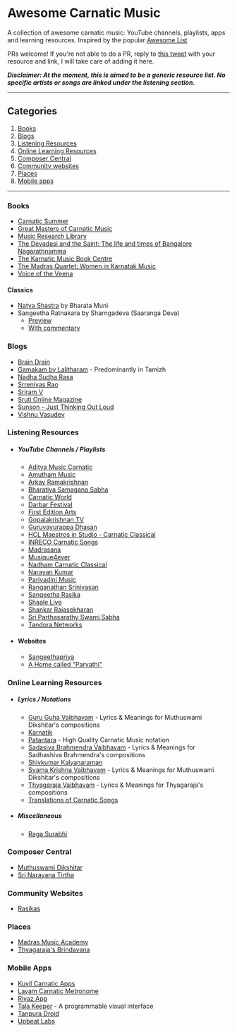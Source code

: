 # Awesome Carnatic Music
A collection of awesome carnatic music: YouTube channels, playlists, apps and learning resources.
Inspired by the popular [Awesome List](https://github.com/sindresorhus/awesome)

PRs welcome! If you're not able to do a PR, reply to [this tweet](https://twitter.com/meerasndr/status/1243198245842472961) with your resource and link, I will take care of adding it here.

***Disclaimer: At the moment, this is aimed to be a generic resource list. No specific artists or songs are linked under the listening section.***

***

## Categories
1. [Books](#books)
2. [Blogs](#blogs)
3. [Listening Resources](#learning-resources)
4. [Online Learning Resources](#online-learning-resources)
5. [Composer Central](#composer-central)
6. [Community websites](#community-websites)
7. [Places](#places)
8. [Mobile apps](#mobile-apps)

***


### Books
- [Carnatic Summer](https://www.goodreads.com/book/show/4809072-carnatic-summer)
- [Great Masters of Carnatic Music](https://www.goodreads.com/book/show/10701518-great-masters-of-carnatic-music-1930-1965)
- [Music Research Library](http://musicresearchlibrary.net/omeka/)
- [The Devadasi and the Saint: The life and times of Bangalore Nagarathnamma](https://www.goodreads.com/book/show/10434498-the-devadasi-and-the-saint)
- [The Karnatic Music Book Centre](https://www.facebook.com/carnaticbooks/)
- [The Madras Quartet: Women in Karnatak Music](https://www.goodreads.com/book/show/52528379-the-madras-quartet)
- [Voice of the Veena](https://www.goodreads.com/book/show/15815995-voice-of-the-veena-s-balachander)

#### Classics
- [Natya Shastra](https://sanskritdocuments.org/sanskrit/natyashastra/) by
  Bharata Muni
- Sangeetha Ratnakara by Sharngadeva (Saaranga Deva)
  - [Preview](https://www.google.com/books/edition/Sangitaratnakara_of_Sarngadeva/7gEUAwAAQBAJ?hl=en&gbpv=1&printsec=frontcover)
  - [With commentary](https://archive.org/details/SangitaRatnakara/page/n3/mode/2up)

### Blogs
- [Brain Drain](https://kpjayan.wordpress.com/)
- [Gamakam by Lalitharam](https://carnaticmusicreview.wordpress.com/) - Predominantly in Tamizh
- [Nadha Sudha Rasa](https://nadhasudharasa.blogspot.com/)
- [Srrenivas Rao](https://sreenivasaraos.com/)
- [Sriram V](https://sriramv.wordpress.com/category/carnatic-music/)
- [Sruti Online Magazine](https://srutimag.blogspot.com/)
- [Sunson - Just Thinking Out Loud](https://sunson.wordpress.com/)
- [Vishnu Vasudev](https://medium.com/@vishnuvasudev_63314)

### Listening Resources

  - ##### YouTube Channels / Playlists
    - [Aditya Music Carnatic](https://www.youtube.com/channel/UCkGxgZZw4mZ4zjgU69BkLlw)
    - [Amutham Music](https://www.youtube.com/channel/UCibYf4owyfqpIUtbwb7B_fw)
    - [Arkay Ramakrishnan](https://www.youtube.com/user/arkay1955)
    - [Bharatiya Samagana Sabha](https://www.youtube.com/channel/UCVixXkzBzjvKCHLd8U8rW_w)
    - [Carnatic World](https://www.youtube.com/channel/UC94j0n0mlgzG7_M8GF-6E8A)
    - [Darbar Festival](https://www.youtube.com/user/darbarfestival)
    - [First Edition Arts](https://www.youtube.com/channel/UC7OXY2c5apsxw4J-Kx4p_NQ)
    - [Gopalakrishnan TV](https://www.youtube.com/channel/UCehwxQ1ZGiAgui_jvP4xaHA)
    - [Guruvayurappa Dhasan](https://www.youtube.com/user/9443175671/videos)
    - [HCL Maestros in Studio - Carnatic Classical](https://www.youtube.com/playlist?list=PLedbciaVCDDKbsWq0KIJiNHe8pQULVATY)
    - [INRECO Carnatic Songs](https://www.youtube.com/channel/UC9VkxD-HuD3CACdnCG82zmw)
    - [Madrasana](https://www.youtube.com/channel/UC7NdODNgLYVKKs6a6VCKHQQ)
    - [Musique4ever](https://www.youtube.com/user/Musique4ever/videos)
    - [Nadham Carnatic Classical](https://www.youtube.com/channel/UCDSbGrghya9nxcxez3QSyOg)
    - [Narayan Kumar](https://www.youtube.com/user/nkrama)
    - [Parivadini Music](https://www.youtube.com/channel/UCI_ZZUah1img9mg8gNdaCjQ)
    - [Ranganathan Srinivasan](https://www.youtube.com/playlist?list=PLcjOt9UwIw-XReT2fQREnUygm02cZuim9)
    - [Sangeetha Rasika](https://www.youtube.com/channel/UC1GKiyaJP1KtrWVoUj9ti5A)
    - [Shaale Live](https://www.youtube.com/channel/UC17VuBOE6dhZCs-ivrgGkLg)
    - [Shankar Rajasekharan](https://www.youtube.com/user/tmi654321/featured)
    - [Sri Parthasarathy Swami Sabha](https://www.youtube.com/channel/UC1B8-rVEHWQjTwvtRk9Rqlw)
    - [Tandora Networks](https://www.youtube.com/channel/UCGh3q3IDZF00QqLTxrbYs1A)

  - #### Websites
    - [Sangeethapriya](http://www.sangeethapriya.org)
    - [A Home called "Parvathi"](https://chowdaiahandparvati.blogspot.com/)


### Online Learning Resources

  - ##### Lyrics / Notations
    - [Guru Guha Vaibhavam](https://guru-guha.blogspot.com/2009/04/dikshitar-kritis-alphabetical-list.html) - Lyrics & Meanings for Muthuswami Dikshitar's compositions
    - [Karnatik](https://karnatik.com/ragas.shtml)
    - [Patantara](https://patantara.com/notations/) - High Quality Carnatic Music notation
    - [Sadasiva Brahmendra Vaibhavam](https://sadasivabrahmendra.blogspot.com/) - Lyrics & Meanings for Sadhashiva Brahmendra's compositions
    - [Shivkumar Kalyanaraman](http://www.shivkumar.org/music/index.html)
    - [Syama Krishna Vaibhavam](https://syamakrishnavaibhavam.blogspot.com/2011/03/alphabetica-list-of-kritis.html) - Lyrics & Meanings for Muthuswami Dikshitar's compositions
    - [Thyagaraja Vaibhavam](https://thyagaraja-vaibhavam.blogspot.com/2009/03/tyagaraja-kritis-alphabetical-list.html) - Lyrics & Meanings for Thyagaraja's compositions
    - [Translations of Carnatic Songs](https://translationsofsomesongsofcarnticmusic.blogspot.com/)

  - ##### Miscellaneous
    - [Raga Surabhi](http://www.ragasurabhi.com/index.html)

### Composer Central
- [Muthuswami Dikshitar](http://www.sangeethapriya.org/tributes/dikshithar/index.html)
- [Sri Narayana Tirtha](http://www.narayanatirtha.org/)

### Community Websites
- [Rasikas](http://www.rasikas.org/forums/)

### Places
- [Madras Music Academy](https://musicacademymadras.in/)
- [Thyagaraja's Brindavana](http://thiruvaiyaruthyagarajaaradhana.org/)

### Mobile Apps
- [Kuyil Carnatic Apps](https://kuyil.org/)
- [Layam Carnatic Metronome](http://mysorevadiraj.com/layam-carnatic-metronome-app/)
- [Riyaz App](https://riyazapp.com/)
- [Tala Keeper](http://talakeeper.org/) - A programmable visual interface
- [Tanpura Droid](https://play.google.com/store/apps/details?id=com.swarsystems.is)
- [Upbeat Labs](http://www.upbeatlabs.com/)
